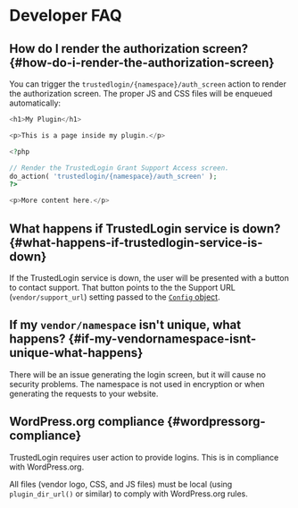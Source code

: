 # Developer FAQ

## How do I render the authorization screen? {#how-do-i-render-the-authorization-screen}

You can trigger the `trustedlogin/{namespace}/auth_screen` action to render the authorization screen. The proper JS and CSS files will be enqueued automatically:

```php
<h1>My Plugin</h1>

<p>This is a page inside my plugin.</p>

<?php

// Render the TrustedLogin Grant Support Access screen.
do_action( 'trustedlogin/{namespace}/auth_screen' );
?>

<p>More content here.</p>
```

## What happens if TrustedLogin service is down? {#what-happens-if-trustedlogin-service-is-down}

If the TrustedLogin service is down, the user will be presented with a button to contact support. That button points to the the Support URL (`vendor/support_url`) setting passed to the [`Config` object](configuration/). 

## If my `vendor/namespace` isn't unique, what happens? {#if-my-vendornamespace-isnt-unique-what-happens}

There will be an issue generating the login screen, but it will cause no security problems. The namespace is not used in
encryption or when generating the requests to your website.

## WordPress.org compliance {#wordpressorg-compliance}

TrustedLogin requires user action to provide logins. This is in compliance with WordPress.org.

All files (vendor logo, CSS, and JS files) must be local (using `plugin_dir_url()` or similar) to comply with WordPress.org rules.
